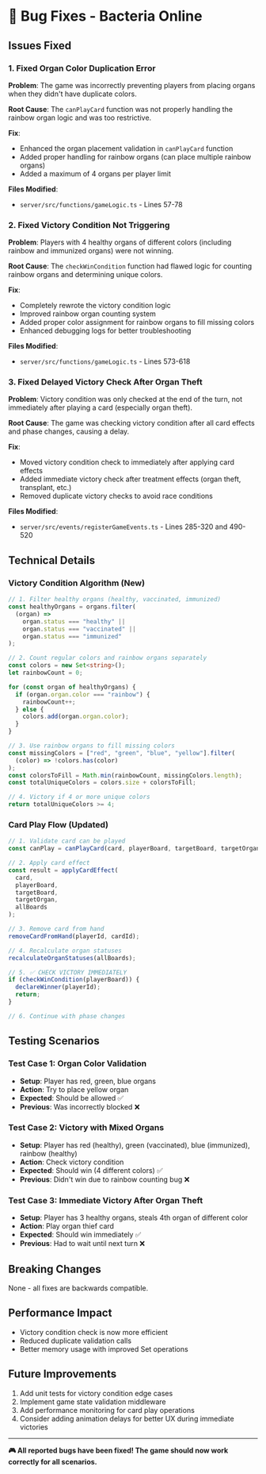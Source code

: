 # 🐛 Bug Fixes - Bacteria Online

## Issues Fixed

### 1. **Fixed Organ Color Duplication Error**

**Problem**: The game was incorrectly preventing players from placing organs when they didn't have duplicate colors.

**Root Cause**: The `canPlayCard` function was not properly handling the rainbow organ logic and was too restrictive.

**Fix**:

- Enhanced the organ placement validation in `canPlayCard` function
- Added proper handling for rainbow organs (can place multiple rainbow organs)
- Added a maximum of 4 organs per player limit

**Files Modified**:

- `server/src/functions/gameLogic.ts` - Lines 57-78

### 2. **Fixed Victory Condition Not Triggering**

**Problem**: Players with 4 healthy organs of different colors (including rainbow and immunized organs) were not winning.

**Root Cause**: The `checkWinCondition` function had flawed logic for counting rainbow organs and determining unique colors.

**Fix**:

- Completely rewrote the victory condition logic
- Improved rainbow organ counting system
- Added proper color assignment for rainbow organs to fill missing colors
- Enhanced debugging logs for better troubleshooting

**Files Modified**:

- `server/src/functions/gameLogic.ts` - Lines 573-618

### 3. **Fixed Delayed Victory Check After Organ Theft**

**Problem**: Victory condition was only checked at the end of the turn, not immediately after playing a card (especially organ theft).

**Root Cause**: The game was checking victory condition after all card effects and phase changes, causing a delay.

**Fix**:

- Moved victory condition check to immediately after applying card effects
- Added immediate victory check after treatment effects (organ theft, transplant, etc.)
- Removed duplicate victory checks to avoid race conditions

**Files Modified**:

- `server/src/events/registerGameEvents.ts` - Lines 285-320 and 490-520

## Technical Details

### Victory Condition Algorithm (New)

```typescript
// 1. Filter healthy organs (healthy, vaccinated, immunized)
const healthyOrgans = organs.filter(
  (organ) =>
    organ.status === "healthy" ||
    organ.status === "vaccinated" ||
    organ.status === "immunized"
);

// 2. Count regular colors and rainbow organs separately
const colors = new Set<string>();
let rainbowCount = 0;

for (const organ of healthyOrgans) {
  if (organ.organ.color === "rainbow") {
    rainbowCount++;
  } else {
    colors.add(organ.organ.color);
  }
}

// 3. Use rainbow organs to fill missing colors
const missingColors = ["red", "green", "blue", "yellow"].filter(
  (color) => !colors.has(color)
);
const colorsToFill = Math.min(rainbowCount, missingColors.length);
const totalUniqueColors = colors.size + colorsToFill;

// 4. Victory if 4 or more unique colors
return totalUniqueColors >= 4;
```

### Card Play Flow (Updated)

```typescript
// 1. Validate card can be played
const canPlay = canPlayCard(card, playerBoard, targetBoard, targetOrgan);

// 2. Apply card effect
const result = applyCardEffect(
  card,
  playerBoard,
  targetBoard,
  targetOrgan,
  allBoards
);

// 3. Remove card from hand
removeCardFromHand(playerId, cardId);

// 4. Recalculate organ statuses
recalculateOrganStatuses(allBoards);

// 5. ✅ CHECK VICTORY IMMEDIATELY
if (checkWinCondition(playerBoard)) {
  declareWinner(playerId);
  return;
}

// 6. Continue with phase changes
```

## Testing Scenarios

### Test Case 1: Organ Color Validation

- **Setup**: Player has red, green, blue organs
- **Action**: Try to place yellow organ
- **Expected**: Should be allowed ✅
- **Previous**: Was incorrectly blocked ❌

### Test Case 2: Victory with Mixed Organs

- **Setup**: Player has red (healthy), green (vaccinated), blue (immunized), rainbow (healthy)
- **Action**: Check victory condition
- **Expected**: Should win (4 different colors) ✅
- **Previous**: Didn't win due to rainbow counting bug ❌

### Test Case 3: Immediate Victory After Organ Theft

- **Setup**: Player has 3 healthy organs, steals 4th organ of different color
- **Action**: Play organ thief card
- **Expected**: Should win immediately ✅
- **Previous**: Had to wait until next turn ❌

## Breaking Changes

None - all fixes are backwards compatible.

## Performance Impact

- Victory condition check is now more efficient
- Reduced duplicate validation calls
- Better memory usage with improved Set operations

## Future Improvements

1. Add unit tests for victory condition edge cases
2. Implement game state validation middleware
3. Add performance monitoring for card play operations
4. Consider adding animation delays for better UX during immediate victories

---

**🎮 All reported bugs have been fixed! The game should now work correctly for all scenarios.**
